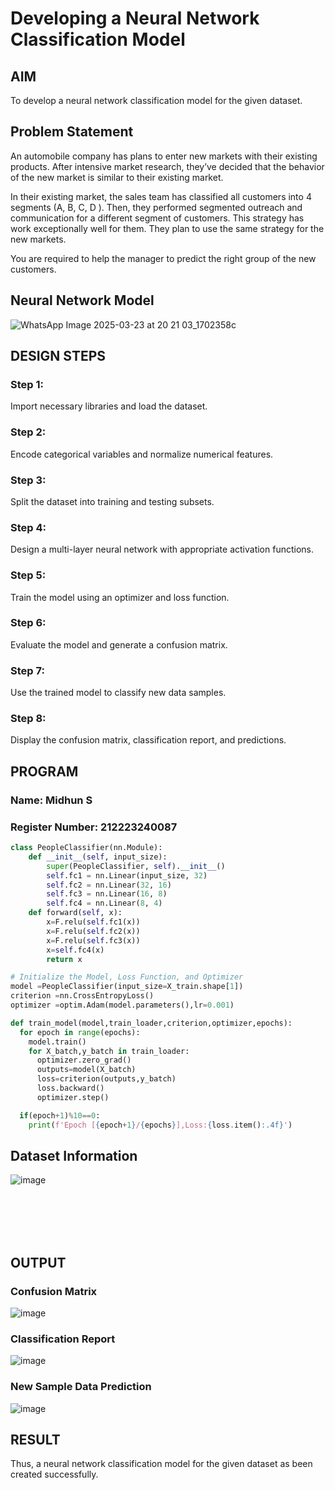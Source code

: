 # Developing a Neural Network Classification Model

## AIM

To develop a neural network classification model for the given dataset.

## Problem Statement

An automobile company has plans to enter new markets with their existing products. After intensive market research, they’ve decided that the behavior of the new market is similar to their existing market.

In their existing market, the sales team has classified all customers into 4 segments (A, B, C, D ). Then, they performed segmented outreach and communication for a different segment of customers. This strategy has work exceptionally well for them. They plan to use the same strategy for the new markets.

You are required to help the manager to predict the right group of the new customers.

## Neural Network Model

![WhatsApp Image 2025-03-23 at 20 21 03_1702358c](https://github.com/user-attachments/assets/be9ac640-dbf8-4524-abee-3b82acf151b8)


## DESIGN STEPS

### Step 1: 
Import necessary libraries and load the dataset.

### Step 2: 
Encode categorical variables and normalize numerical features.

### Step 3: 
Split the dataset into training and testing subsets.

### Step 4: 
Design a multi-layer neural network with appropriate activation functions.

### Step 5: 
Train the model using an optimizer and loss function.

### Step 6: 
Evaluate the model and generate a confusion matrix.

### Step 7: 
Use the trained model to classify new data samples.

### Step 8: 
Display the confusion matrix, classification report, and predictions.

## PROGRAM

### Name: Midhun S
### Register Number: 212223240087

```python
class PeopleClassifier(nn.Module):
    def __init__(self, input_size):
        super(PeopleClassifier, self).__init__()
        self.fc1 = nn.Linear(input_size, 32)
        self.fc2 = nn.Linear(32, 16)
        self.fc3 = nn.Linear(16, 8)
        self.fc4 = nn.Linear(8, 4)
    def forward(self, x):
        x=F.relu(self.fc1(x))
        x=F.relu(self.fc2(x))
        x=F.relu(self.fc3(x))
        x=self.fc4(x)
        return x
```
```python
# Initialize the Model, Loss Function, and Optimizer
model =PeopleClassifier(input_size=X_train.shape[1])
criterion =nn.CrossEntropyLoss()
optimizer =optim.Adam(model.parameters(),lr=0.001)


```
```python
def train_model(model,train_loader,criterion,optimizer,epochs):
  for epoch in range(epochs):
    model.train()
    for X_batch,y_batch in train_loader:
      optimizer.zero_grad()
      outputs=model(X_batch)
      loss=criterion(outputs,y_batch)
      loss.backward()
      optimizer.step()

  if(epoch+1)%10==0:
    print(f'Epoch [{epoch+1}/{epochs}],Loss:{loss.item():.4f}')
```



## Dataset Information
![image](https://github.com/user-attachments/assets/6af8fd70-076a-4bb5-9f3f-bc65d857ab1d)

<br><br><br><br>
## OUTPUT



### Confusion Matrix
![image](https://github.com/user-attachments/assets/4b1e2aac-9231-4ac6-9f09-f1fbe76f8420)


### Classification Report
![image](https://github.com/user-attachments/assets/1a7da670-7b89-4646-aca3-e8991c20c8a8)



### New Sample Data Prediction
![image](https://github.com/user-attachments/assets/8740e4c1-17e7-48b0-adef-0a7b3a04250d)



## RESULT
Thus, a neural network classification model for the given dataset as been created successfully.

